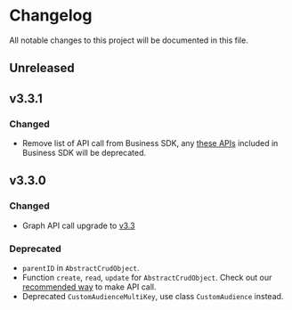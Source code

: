 # Changelog

All notable changes to this project will be documented in this file.


## Unreleased

## v3.3.1
### Changed
- Remove list of API call from Business SDK, any [these APIs](https://developers.facebook.com/docs/graph-api/changelog/4-30-2019-endpoint-deprecations) included in Business SDK will be deprecated.   

## v3.3.0
### Changed
- Graph API call upgrade to [v3.3](https://developers.facebook.com/docs/graph-api/changelog/version3.3)
### Deprecated
- `parentID` in `AbstractCrudObject`.
- Function `create`, `read`, `update` for `AbstractCrudObject`. Check out our [recommended way](https://github.com/facebook/facebook-php-business-sdk#object-classes) to make API call.
- Deprecated `CustomAudienceMultiKey`, use class `CustomAudience` instead.
